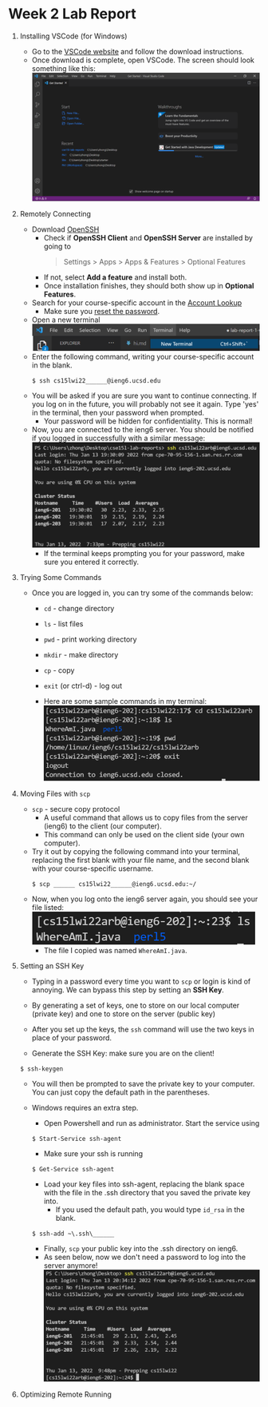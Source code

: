 # Week 2 Lab Report

1. Installing VSCode (for Windows)
    * Go to the [VSCode website](https://code.visualstudio.com/) and follow the download instructions.
    * Once download is complete, open VSCode. The screen should look something like this: ![Image1](vschomescreen.png)

2. Remotely Connecting
    * Download [OpenSSH](https://docs.microsoft.com/en-us/windows-server/administration/openssh/openssh_install_firstuse)
        * Check if **OpenSSH Client** and **OpenSSH Server** are installed by going to  
            > Settings > Apps > Apps & Features > Optional Features
        * If not, select **Add a feature** and install both.
        * Once installation finishes, they should both show up in **Optional Features**.
    * Search for your course-specific account in the [Account Lookup](https://sdacs.ucsd.edu/~icc/index.php)
        * Make sure you [reset the password](https://password.ucsd.edu/).
    * Open a new terminal ![Image2](newterminal.png)
    * Enter the following command, writing your course-specific account in the blank.
        ```
        $ ssh cs15lwi22______@ieng6.ucsd.edu 
        ```
    * You will be asked if you are sure you want to continue connecting. If you log on in the future, you will probably not see it again. Type 'yes' in the terminal, then your password when prompted.
        * Your password will be hidden for confidentiality. This is normal!
    * Now, you are connected to the ieng6 server. You should be notified if you logged in successfully with a similar message: ![Image3](successfullogin.png)
        * If the terminal keeps prompting you for your password, make sure you entered it correctly.

3. Trying Some Commands
    * Once you are logged in, you can try some of the commands below:
        * `cd` - change directory
        * `ls` - list files
        * `pwd` - print working directory
        * `mkdir` - make directory
        * `cp` - copy
        * `exit` (or ctrl-d) - log out

        * Here are some sample commands in my terminal: 
        ![Image4](commands.png)           

4. Moving Files with `scp`
    * `scp` - secure copy protocol
        * A useful command that allows us to copy files from the server (ieng6) to the client (our computer).
        * This command can only be used on the client side (your own computer).
    * Try it out by copying the following command into your terminal, replacing the first blank with your file name, and the second blank with your course-specific username.
        ```
        $ scp ______ cs15lwi22______@ieng6.ucsd.edu:~/
        ```
    * Now, when you log onto the ieng6 server again, you should see your file listed: ![Image5](scpfile.png) 
        * The file I copied was named `WhereAmI.java`.

5. Setting an SSH Key
    * Typing in a password every time you want to `scp` or login is kind of annoying. We can bypass this step by setting an **SSH Key**.
    * By generating a set of keys, one to store on our local computer (private key) and one to store on the server (public key)
    * After you set up the keys, the `ssh` command will use the two keys in place of your password.

    * Generate the SSH Key: make sure you are on the client!
    ```
    $ ssh-keygen
    ```
    * You will then be prompted to save the private key to your computer. You can just copy the default path in the parentheses. 

    * Windows requires an extra step.
        * Open Powershell and run as administrator. Start the service using 
        ```
        $ Start-Service ssh-agent
        ```
        * Make sure your ssh is running 
        ```
        $ Get-Service ssh-agent
        ```
        * Load your key files into ssh-agent, replacing the blank space with the file in the .ssh directory that you saved the private key into.
            * If you used the default path, you would type `id_rsa` in the blank.
        ```
        $ ssh-add ~\.ssh\______
        ```
        * Finally, `scp` your public key into the .ssh directory on ieng6. 
        * As seen below, now we don't need a password to log into the server anymore! ![Image6](sshkey.png)

6. Optimizing Remote Running
